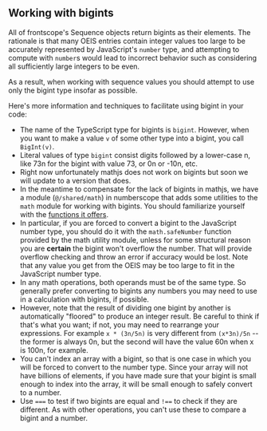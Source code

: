 ## Working with bigints

All of frontscope's Sequence objects return bigints as their elements. The
rationale is that many OEIS entries contain integer values too large to be
accurately represented by JavaScript's `number` type, and attempting to
compute with `number`s would lead to incorrect behavior such as considering
all sufficiently large integers to be even.

As a result, when working with sequence values you should attempt to use only
the bigint type insofar as possible.

Here's more information and techniques to facilitate using bigint in your
code:

-   The name of the TypeScript type for bigints is `bigint`. However, when you
    want to make a value `v` of some other type into a bigint, you call
    `BigInt(v)`.
-   Literal values of type `bigint` consist digits followed by a lower-case n,
    like 73n for the bigint with value 73, or 0n or -10n, etc.
-   Right now unfortunately mathjs does not work on bigints but soon we will
    update to a version that does.
-   In the meantime to compensate for the lack of bigints in mathjs, we have a
    module (`@/shared/math`) in numberscope that adds some utilities to the
    `math` module for working with bigints. You should familiarize yourself
    with the [functions it offers](../src/shared/math.md).
-   In particular, if you are forced to convert a bigint to the JavaScript
    number type, you should do it with the `math.safeNumber` function provided
    by the math utility module, unless for some structural reason you are
    **certain** the bigint won't overflow the number. That will provide
    overflow checking and throw an error if accuracy would be lost. Note that
    any value you get from the OEIS may be too large to fit in the JavaScript
    number type.
-   In any math operations, both operands must be of the same type. So
    generally prefer converting to bigints any numbers you may need to use in
    a calculation with bigints, if possible.
-   However, note that the result of dividing one bigint by another is
    automatically "floored" to produce an integer result. Be careful to think
    if that's what you want; if not, you may need to rearrange your
    expressions. For example `x * (3n/5n)` is very different from `(x*3n)/5n`
    -- the former is always 0n, but the second will have the value 60n when x
    is 100n, for example.
-   You can't index an array with a bigint, so that is one case in which you
    will be forced to convert to the number type. Since your array will not
    have billions of elements, if you have made sure that your bigint is small
    enough to index into the array, it will be small enough to safely convert
    to a number.
-   Use `===` to test if two bigints are equal and `!==` to check if they are
    different. As with other operations, you can't use these to compare a
    bigint and a number.
